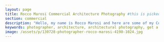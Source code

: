 ```yaml
---
layout: page
title: Rocco Marosi Commercial Architecture Photography #this is picked up by Jekyll SEO tag
section: commercial
description: "Hello, my name is Rocco Marosi and here are some of my Commercial Architecture Photography works"
keywords: photographer, architecture, architectural photography, get a quote, specialized, professional photographer, skilled, images, villa, resort, mall, public spaces, available, commercial
image: /assets/p/130728-photographer-rocco-marosi-4198-1024.jpg
---
```

